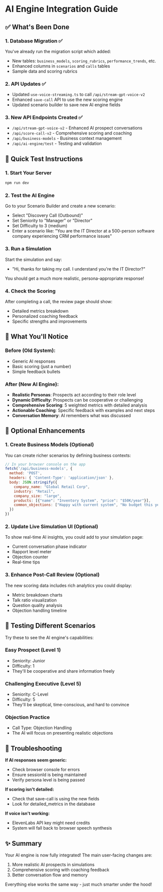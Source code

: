 # AI Engine Integration Guide

## ✅ What's Been Done

### 1. **Database Migration** ✅
You've already run the migration script which added:
- New tables: `business_models`, `scoring_rubrics`, `performance_trends`, etc.
- Enhanced columns in `scenarios` and `calls` tables
- Sample data and scoring rubrics

### 2. **API Updates** ✅
- Updated `use-voice-streaming.ts` to call `/api/stream-gpt-voice-v2`
- Enhanced `save-call` API to use the new scoring engine
- Updated scenario builder to save new AI engine fields

### 3. **New API Endpoints Created** ✅
- `/api/stream-gpt-voice-v2` - Enhanced AI prospect conversations
- `/api/score-call-v2` - Comprehensive scoring and coaching
- `/api/business-models` - Business context management
- `/api/ai-engine/test` - Testing and validation

## 🚀 Quick Test Instructions

### 1. **Start Your Server**
```bash
npm run dev
```

### 2. **Test the AI Engine** 
Go to your Scenario Builder and create a new scenario:
- Select "Discovery Call (Outbound)"
- Set Seniority to "Manager" or "Director"
- Set Difficulty to 3 (medium)
- Enter a scenario like: "You are the IT Director at a 500-person software company experiencing CRM performance issues"

### 3. **Run a Simulation**
Start the simulation and say:
- "Hi, thanks for taking my call. I understand you're the IT Director?"

You should get a much more realistic, persona-appropriate response!

### 4. **Check the Scoring**
After completing a call, the review page should show:
- Detailed metrics breakdown
- Personalized coaching feedback
- Specific strengths and improvements

## 🎯 What You'll Notice

### Before (Old System):
- Generic AI responses
- Basic scoring (just a number)
- Simple feedback bullets

### After (New AI Engine):
- **Realistic Personas**: Prospects act according to their role level
- **Dynamic Difficulty**: Prospects can be cooperative or challenging
- **Comprehensive Scoring**: 5 weighted metrics with detailed analysis
- **Actionable Coaching**: Specific feedback with examples and next steps
- **Conversation Memory**: AI remembers what was discussed

## 📝 Optional Enhancements

### 1. **Create Business Models** (Optional)
You can create richer scenarios by defining business contexts:

```javascript
// In your browser console on the app
fetch('/api/business-models', {
  method: 'POST',
  headers: { 'Content-Type': 'application/json' },
  body: JSON.stringify({
    company_name: "Global Retail Corp",
    industry: "Retail",
    company_size: "large",
    products: [{"name": "Inventory System", "price": "$50K/year"}],
    common_objections: ["Happy with current system", "No budget this year"]
  })
})
```

### 2. **Update Live Simulation UI** (Optional)
To show real-time AI insights, you could add to your simulation page:
- Current conversation phase indicator
- Rapport level meter
- Objection counter
- Real-time tips

### 3. **Enhance Post-Call Review** (Optional)
The new scoring data includes rich analytics you could display:
- Metric breakdown charts
- Talk ratio visualization
- Question quality analysis
- Objection handling timeline

## 🧪 Testing Different Scenarios

Try these to see the AI engine's capabilities:

### Easy Prospect (Level 1)
- Seniority: Junior
- Difficulty: 1
- They'll be cooperative and share information freely

### Challenging Executive (Level 5)
- Seniority: C-Level
- Difficulty: 5
- They'll be skeptical, time-conscious, and hard to convince

### Objection Practice
- Call Type: Objection Handling
- The AI will focus on presenting realistic objections

## 🐛 Troubleshooting

**If AI responses seem generic:**
- Check browser console for errors
- Ensure sessionId is being maintained
- Verify persona level is being passed

**If scoring isn't detailed:**
- Check that save-call is using the new fields
- Look for detailed_metrics in the database

**If voice isn't working:**
- ElevenLabs API key might need credits
- System will fall back to browser speech synthesis

## ✨ Summary

Your AI engine is now fully integrated! The main user-facing changes are:
1. More realistic AI prospects in simulations
2. Comprehensive scoring with coaching feedback
3. Better conversation flow and memory

Everything else works the same way - just much smarter under the hood!